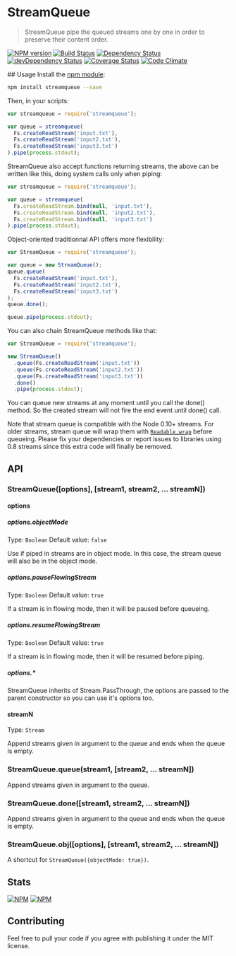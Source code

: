 # StreamQueue
> StreamQueue pipe the queued streams one by one in order to preserve their content
 order.

[![NPM version](https://badge.fury.io/js/streamqueue.png)](https://npmjs.org/package/streamqueue) [![Build Status](https://travis-ci.org/nfroidure/StreamQueue.png?branch=master)](https://travis-ci.org/nfroidure/StreamQueue) [![Dependency Status](https://david-dm.org/nfroidure/streamqueue.png)](https://david-dm.org/nfroidure/streamqueue) [![devDependency Status](https://david-dm.org/nfroidure/streamqueue/dev-status.png)](https://david-dm.org/nfroidure/streamqueue#info=devDependencies) [![Coverage Status](https://coveralls.io/repos/nfroidure/StreamQueue/badge.png?branch=master)](https://coveralls.io/r/nfroidure/StreamQueue?branch=master) [![Code Climate](https://codeclimate.com/github/nfroidure/StreamQueue.png)](https://codeclimate.com/github/nfroidure/StreamQueue)

## Usage
Install the [npm module](https://npmjs.org/package/streamqueue):
```sh
npm install streamqueue --save
```
Then, in your scripts:
```js
var streamqueue = require('streamqueue');

var queue = streamqueue(
  Fs.createReadStream('input.txt'),
  Fs.createReadStream('input2.txt'),
  Fs.createReadStream('input3.txt')
).pipe(process.stdout);
```
StreamQueue also accept functions returning streams, the above can be written
 like this, doing system calls only when piping:
```js
var streamqueue = require('streamqueue');

var queue = streamqueue(
  Fs.createReadStream.bind(null, 'input.txt'),
  Fs.createReadStream.bind(null, 'input2.txt'),
  Fs.createReadStream.bind(null, 'input3.txt')
).pipe(process.stdout);
```

Object-oriented traditionnal API offers more flexibility:
```js
var StreamQueue = require('streamqueue');

var queue = new StreamQueue();
queue.queue(
  Fs.createReadStream('input.txt'),
  Fs.createReadStream('input2.txt'),
  Fs.createReadStream('input3.txt')
);
queue.done();

queue.pipe(process.stdout);
```
You can also chain StreamQueue methods like that:
```js
var StreamQueue = require('streamqueue');

new StreamQueue()
  .queue(Fs.createReadStream('input.txt'))
  .queue(Fs.createReadStream('input2.txt'))
  .queue(Fs.createReadStream('input3.txt'))
  .done()
  .pipe(process.stdout);
```

You can queue new streams at any moment until you call the done() method. So the
 created stream will not fire the end event until done() call.

Note that stream queue is compatible with the Node 0.10+ streams. For older
 streams, stream queue will wrap them with
 [`Readable.wrap`](http://nodejs.org/api/stream.html#stream_readable_wrap_stream)
 before queueing. Please fix your dependencies or report issues to libraries
 using 0.8 streams since this extra code will finally be removed.

## API

### StreamQueue([options], [stream1, stream2, ... streamN])

#### options

##### options.objectMode
Type: `Boolean`
Default value: `false`

Use if piped in streams are in object mode. In this case, the stream queue will
 also be in the object mode.

##### options.pauseFlowingStream
Type: `Boolean`
Default value: `true`

If a stream is in flowing mode, then it will be paused before queueing.

##### options.resumeFlowingStream
Type: `Boolean`
Default value: `true`

If a stream is in flowing mode, then it will be resumed before piping.

##### options.*

StreamQueue inherits of Stream.PassThrough, the options are passed to the
 parent constructor so you can use it's options too.

#### streamN
Type: `Stream`

Append streams given in argument to the queue and ends when the queue is empty.

### StreamQueue.queue(stream1, [stream2, ... streamN])

Append streams given in argument to the queue.

### StreamQueue.done([stream1, stream2, ... streamN])

Append streams given in argument to the queue and ends when the queue is empty.


### StreamQueue.obj([options], [stream1, stream2, ... streamN])

A shortcut for `StreamQueue({objectMode: true})`.

## Stats

[![NPM](https://nodei.co/npm/streamqueue.png?downloads=true&stars=true)](https://nodei.co/npm/streamqueue/)
[![NPM](https://nodei.co/npm-dl/streamqueue.png)](https://nodei.co/npm/streamqueue/)


## Contributing
Feel free to pull your code if you agree with publishing it under the MIT license.

